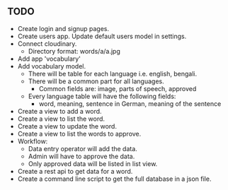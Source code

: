## TODO

* Create login and signup pages.
* Create users app. Update default users model in settings.
* Connect cloudinary.
  * Directory format: words/a/a.jpg
* Add app 'vocabulary'
* Add vocabulary model.
  * There will be table for each language i.e. english, bengali.
  * There will be a common part for all languages.
    * Common fields are: image, parts of speech, approved
  * Every language table will have the following fields:
    * word, meaning, sentence in German, meaning of the sentence
* Create a view to add a word.
* Create a view to list the word.
* Create a view to update the word.
* Create a view to list the words to approve.
* Workflow:
  * Data entry operator will add the data.
  * Admin will have to approve the data.
  * Only approved data will be listed in list view.
* Create a rest api to get data for a word.
* Create a command line script to get the full database in a json file.
